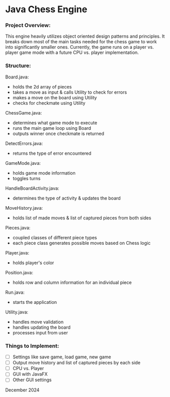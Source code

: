 # Java Chess Engine

### Project Overview:
This engine heavily utilizes object oriented design patterns and principles. It breaks down most of the main tasks needed for the chess game to work into significantly smaller ones. Currently, the game runs on a player vs. player game mode with a future CPU vs. player implementation.

### Structure:
Board.java:
- holds the 2d array of pieces
- takes a move as input & calls Utility to check for errors
- makes a move on the board using Utility
- checks for checkmate using Utility

ChessGame.java:
- determines what game mode to execute
- runs the main game loop using Board
- outputs winner once checkmate is returned

DetectErrors.java:
- returns the type of error encountered

GameMode.java:
- holds game mode information
- toggles turns 

HandleBoardActivity.java:
- determines the type of activity & updates the board

MoveHistory.java:
- holds list of made moves & list of captured pieces from both sides

Pieces.java:
- coupled classes of different piece types
- each piece class generates possible moves based on Chess logic

Player.java:
- holds player's color

Position.java:
- holds row and column information for an individual piece

Run.java:
- starts the application

Utility.java:
- handles move validation
- handles updating the board
- processes input from user

### Things to Implement:
- [ ] Settings like save game, load game, new game
- [ ] Output move history and list of captured pieces by each side
- [ ] CPU vs. Player
- [ ] GUI with JavaFX
- [ ] Other GUI settings

December 2024

